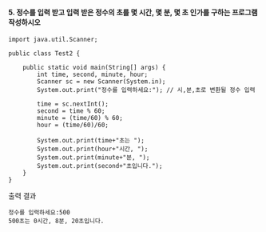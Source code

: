 #### 5. 정수를 입력 받고 입력 받은 정수의 초를 몇 시간, 몇 분, 몇 초 인가를 구하는 프로그램 작성하시오

```
import java.util.Scanner;

public class Test2 {

	public static void main(String[] args) {
		int time, second, minute, hour;
		Scanner sc = new Scanner(System.in);
		System.out.print("정수를 입력하세요:"); // 시,분,초로 변환될 정수 입력
		
		time = sc.nextInt();
		second = time % 60;
		minute = (time/60) % 60;
		hour = (time/60)/60;
		
		System.out.print(time+"초는 ");
		System.out.print(hour+"시간, ");
		System.out.print(minute+"분, ");
		System.out.print(second+"초입니다.");
	}
}
```
출력 결과
```
정수를 입력하세요:500
500초는 0시간, 8분, 20초입니다.
```
